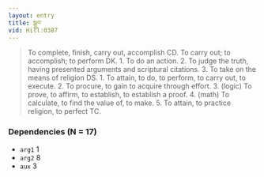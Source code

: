 ```yaml
---
layout: entry
title: སྒྲུབ་
vid: Hill:0387
---
```

> To complete, finish, carry out, accomplish CD. To carry out; to accomplish; to perform DK. 1. To do an action. 2. To judge the truth, having presented arguments and scriptural citations. 3. To take on the means of religion DS. 1. To attain, to do, to perform, to carry out, to execute. 2. To procure, to gain to acquire through effort. 3. (logic) To prove, to affirm, to establish, to establish a proof. 4. (math) To calculate, to find the value of, to make. 5. To attain, to practice religion, to perfect TC.
### Dependencies (N = 17)
* `arg1` 1
* `arg2` 8
* `aux` 3
